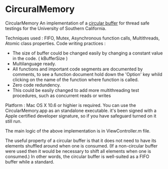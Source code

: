 # CircuralMemory

CircularMemory
An implementation of a [circular buffer](https://en.wikipedia.org/wiki/Circular_buffer) 
for thread safe testings for the University of Southern California.

Techniques used : FIFO, Mutex, Asynchronous function calls, Multithreads, Atomic class properties. 
Code writing practices :
- The size of buffer could be changed easily by changing a constant value in the code. ( kBufferSize )
- Multilanguage ready.
- All functions and important code segments are documented by comments, to see a function document hold down the 'Option' key whild clicking on the name of the function where function is called.
- Zero code redundency. 
- This could be easily changed to add more multithreading test procedures, such as concurrent reads or writes

Platform : Mac OS X 10.6 or highier is required. You can use the CircularMemory.app as an standalone executable. it's been signed with a Apple certified developer signature, so if you have safeguard turned on it still run.

The main logic of the above implementation is in ViewController.m file.

The useful property of a circular buffer is that it does not need to have its elements shuffled around when one is consumed. 
(If a non-circular buffer were used then it would be necessary to shift all elements when one is consumed.) In other words, 
the circular buffer is well-suited as a FIFO buffer while a standard.
